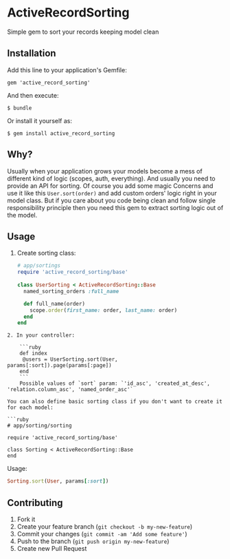 # ActiveRecordSorting

Simple gem to sort your records keeping model clean

## Installation

Add this line to your application's Gemfile:

    gem 'active_record_sorting'

And then execute:

    $ bundle

Or install it yourself as:

    $ gem install active_record_sorting

## Why?

Usually when your application grows your models become a mess of different kind of logic (scopes, auth, everything).
And usually you need to provide an API for sorting. 
Of course you add some magic Concerns and use it like this `User.sort(order)` and add custom orders' logic right in your model class. 
But if you care about you code being clean and follow single responsibility principle then you need this gem to extract sorting logic out of the model. 

## Usage

1. Create sorting class:
    ```ruby
    # app/sortings
    require 'active_record_sorting/base'
     
    class UserSorting < ActiveRecordSorting::Base
      named_sorting_orders :full_name
    
      def full_name(order)
        scope.order(first_name: order, last_name: order)
      end   
    end
```
2. In your controller:
   
    ```ruby
    def index
     @users = UserSorting.sort(User, params[:sort]).page(params[:page])
    end
    ```
    Possible values of `sort` param: `'id_asc', 'created_at_desc', 'relation.column_asc', 'named_order_asc'`

You can also define basic sorting class if you don't want to create it for each model:

```ruby
# app/sorting/sorting

require 'active_record_sorting/base'
 
class Sorting < ActiveRecordSorting::Base
end
```

Usage: 

```ruby
Sorting.sort(User, params[:sort])

```

## Contributing

1. Fork it
2. Create your feature branch (`git checkout -b my-new-feature`)
3. Commit your changes (`git commit -am 'Add some feature'`)
4. Push to the branch (`git push origin my-new-feature`)
5. Create new Pull Request
